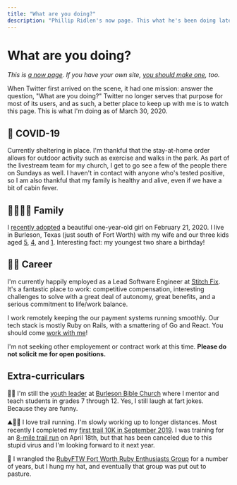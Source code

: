 ```yaml
---
title: "What are you doing?"
description: "Phillip Ridlen's now page. This what he's been doing lately, regardless of how updated his blog posts are."
---
```


# What are you doing?

_This is [a now page][now]. If you have your own site, [you should make
one][now], too._

When Twitter first arrived on the scene, it had one mission: answer the
question, "What are you doing?" Twitter no longer serves that purpose for most
of its users, and as such, a better place to keep up with me is to watch this page.
This is what I'm doing as of March 30, 2020.

[now]: https://nownownow.com/about

## 🦠 COVID-19

Currently sheltering in place. I'm thankful that the stay-at-home order allows for 
outdoor activity such as exercise and walks in the park. As part of the livestream
team for my church, I get to go see a few of the people there on Sundays as well.
I haven't in contact with anyone who's tested positive, so I am also thankful that my
family is healthy and alive, even if we have a bit of cabin fever.


## 👨‍👩‍👧‍👦 Family

I [recently adopted][legacy] a beautiful one-year-old girl on February 21, 2020.
I live in Burleson, Texas (just south of Fort Worth) with my wife and our
three kids aged [5][bennett], [4][hudson], and [1][legacy]. Interesting fact:
my youngest two share a birthday!

[bennett]: http://bennettalexander.co
[hudson]:  http://hudsonkruse.co
[legacy]:  http://legacyrose.co

## 👨‍💻 Career

I'm currently happily employed as  a Lead Software Engineer at [Stitch
Fix][stitchfix].  It's a fantastic place to work: competitive compensation,
interesting challenges to solve with a great deal of autonomy, great benefits,
and a serious commitment to life/work balance.

I work remotely keeping the our payment systems running smoothly. Our tech
stack is mostly Ruby on Rails, with a smattering of Go and React. You should
come [work with me][careers]!

I'm not seeking other employement or contract work at this time. **Please do not
solicit me for open positions.**

[stitchfix]: https://www.stitchfix.com/
[careers]:   https://www.stitchfix.com/careers

## Extra-curriculars

👨‍🏫 I'm still the [youth leader][youth] at [Burleson Bible Church][bbc] where I
mentor and teach students in grades 7 through 12. Yes, I still laugh at fart
jokes. Because they are funny.

⛰🏃‍♂️ I love trail running. I'm slowly working up to longer distances. Most recently
I completed my [first trail 10K in September 2019][roughcreek]. I was training
for an [8-mile trail run][coyote] on April 18th, but that has been canceled due
to this stupid virus and I'm looking forward to it next year.

🤠 I wrangled the [RubyFTW Fort Worth Ruby Enthusiasts Group][fwrb] for a number of
years, but I hung my hat, and eventually that group was put out to pasture.


[fwrb]:       http://rubyftw.org/
[bbc]:        http://burlesonbiblechurch.org
[youth]:      http://youth.burlesonbiblechurch.org
[roughcreek]: http://www.roughcreektrailrun.com/
[coyote]:     http://www.trailracingovertexas.com/coyote-run
